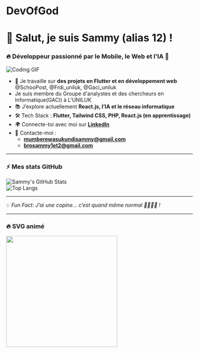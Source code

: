 # DevOfGod
# 👋 Salut, je suis Sammy (alias 12) !  
### 🔥 Développeur passionné par le Mobile, le Web et l'IA 🚀  

![Coding GIF](https://media.giphy.com/media/qgQUggAC3Pfv687qPC/giphy.gif)  

- 🎯 Je travaille sur **des projets en Flutter et en développement web**  @SchooPost, @Frdi_uniluk, @Gaci_uniluk
- Je suis membre du Groupe d'analystes et des chercheurs en Informatique(GACI) à L'UNILUK
- 📚 J’explore actuellement **React.js, l’IA et le réseau informatique**  
- 🛠️ Tech Stack : **Flutter, Tailwind CSS, PHP, React.js (en apprentissage)**  
- 🌍 Connecte-toi avec moi sur **[LinkedIn](https://linkedin.com/in/tonprofil)**  
- 📧 Contacte-moi :  
  - **mumberewasukundisammy@gmail.com**  
  - **brosammy1et2@gmail.com**  

---

### ⚡ Mes stats GitHub  

![Sammy's GitHub Stats](https://github-readme-stats.vercel.app/api?username=tonpseudo&show_icons=true&theme=radical)  
![Top Langs](https://github-readme-stats.vercel.app/api/top-langs/?username=tonpseudo&layout=compact&theme=radical)  

---

💡 *Fun Fact:* *J’ai une copine… c’est quand même normal 🤷🏾‍♂️😂 !*  

---

### 🔥 SVG animé  

<img src="https://raw.githubusercontent.com/kyechan99/coding-test/main/img/programmer.gif" width="300">  
